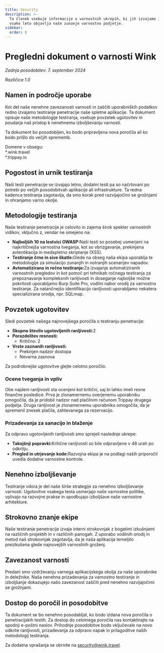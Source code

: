 ```yaml
---
title: Security
description: >-
  Ta članek vsebuje informacije o varnostnih ukrepih, ki jih izvajamo in jih
  vsako leto objavlja naše zunanje varnostno podjetje.
sidebar:
  order: 6
---
```

# Pregledni dokument o varnosti Wink

*Zadnja posodobitev: 7. september 2024*

*Različica 1.0*

## Namen in področje uporabe

Kot del naše nenehne zavezanosti varnosti in zaščiti uporabniških podatkov redno izvajamo testiranje penetracije naše spletne aplikacije. Ta dokument opisuje naše metodologije testiranja, vsebuje povzetek ugotovitev in poudarja naš pristop k nenehnemu izboljševanju varnosti.

Ta dokument bo posodobljen, ko bodo pripravljena nova poročila ali ko bodo prišlo do večjih sprememb.

Domene v obsegu:\
\*.wink.travel\
\*.trippay.io

## Pogostost in urnik testiranja

Naši testi penetracije se izvajajo letno, dodatni testi pa so načrtovani po potrebi po večjih posodobitvah aplikacije ali infrastrukture. Ta redna kadenca testiranja zagotavlja, da smo korak pred razvijajočimi se grožnjami in ohranjamo varno okolje.

## Metodologije testiranja

Naše testiranje penetracije je celovito in zajema širok spekter varnostnih vidikov, vključno z, vendar ne omejeno na:

* **Najboljših 10 na lestvici OWASP:**&#x4E;aši testi so posebej usmerjeni na najkritičnejša varnostna tveganja, kot so vbrizgavanje, prekinjena avtentikacija in medspletno skriptanje (XSS).
* **Testiranje črne in sive škatle:**&#x47;lede na obseg naša ekipa uporablja te metodologije za simulacijo zunanjih in notranjih scenarijev napadov.
* **Avtomatizirano in ročno testiranje:**&#x5A;a izvajanje avtomatiziranih varnostnih pregledov in kot pomoč pri tehnikah ročnega testiranja za prepoznavanje kompleksnih ranljivosti in doseganje najboljše možne pokritosti uporabljamo Burp Suite Pro, vodilni nabor orodij za varnostno testiranje. Za natančnejšo identifikacijo ranljivosti uporabljamo nekatera specializirana orodja, npr. SQLmap.

## Povzetek ugotovitev

Sledi povzetek našega najnovejšega poročila o testiranju penetracije:

* **Skupno število ugotovljenih ranljivosti:**&#x32;
* **Porazdelitev resnosti:**
  * Kritično: 2
* **Vrste zaznanih ranljivosti:**
  * Prekinjen nadzor dostopa
  * Nevarna zasnova

Za podrobnejše ugotovitve glejte celotno poročilo.

### Ocene tveganja in vpliv

Obe najdeni ranljivosti sta ocenjeni kot kritični, saj bi lahko imeli resne finančne posledice. Prva je zlonamernemu overjenemu uporabniku omogočila, da je pridobil nadzor nad plačilnim računom Trippay drugega podjetja. Druga ranljivost je zlonamernemu uporabniku omogočila, da je spremenil znesek plačila, zahtevanega za rezervacijo.

### Prizadevanja za sanacijo in blaženje

Za odpravo ugotovljenih ranljivosti smo sprejeli naslednje ukrepe:

* **Takojšnji popravki:**&#x4B;ritične ranljivosti so bile odpravljene v 48 urah po odkritju.
* **Pregled in utrjevanje kode:**&#x52;azvojna ekipa je na podlagi naših priporočil uvedla dodatne varnostne kontrole.

## Nenehno izboljševanje

Testiranje vdora je del naše širše strategije za nenehno izboljševanje varnosti. Ugotovitve vsakega testa usmerjajo naše varnostne politike, vplivajo na razvojne prakse in spodbujajo izboljšave naše varnostne arhitekture.

## Strokovno znanje ekipe

Naše testiranje penetracije izvaja interni strokovnjak z bogatimi izkušnjami na različnih projektih in v različnih panogah. Z uporabo vodilnih orodij in metod naš strokovnjak zagotavlja, da je naša aplikacija temeljito preizkušena glede najnovejših varnostnih groženj.

## Zavezanost varnosti

Predani smo vzdrževanju varnega aplikacijskega okolja za naše uporabnike in deležnike. Naša nenehna prizadevanja za varnostno testiranje in izboljšanje dokazujejo našo zavezanost zaščiti pred nenehno razvijajočimi se grožnjami.

## Dostop do poročil in posodobitve

Ta dokument se bo nenehno posodabljal, ko bodo izdana nova poročila o penetracijskih testih. Za dostop do celotnega poročila nas kontaktirajte na spodnji e-poštni naslov. Prihodnje posodobitve bodo vključevale na novo odkrite ranljivosti, prizadevanja za odpravo napak in prilagoditve naših metodologij testiranja.

Za dodatna vprašanja se obrnite na security@wink.travel.

